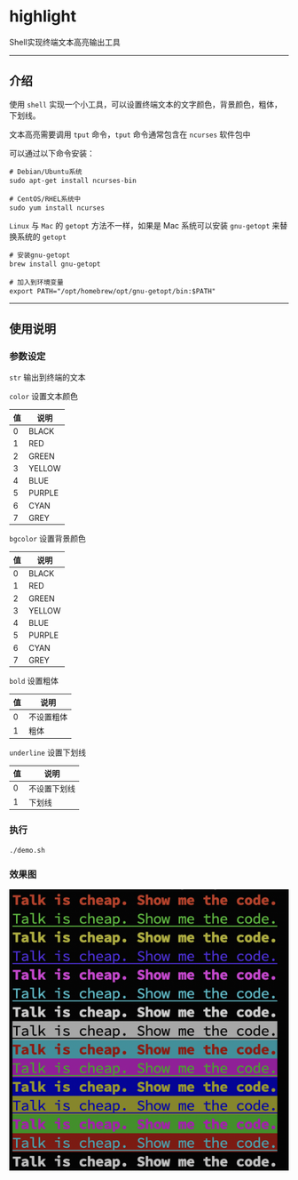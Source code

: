 # highlight

Shell实现终端文本高亮输出工具

---

## 介绍

使用 `shell` 实现一个小工具，可以设置终端文本的文字颜色，背景颜色，粗体，下划线。

文本高亮需要调用 `tput` 命令，`tput` 命令通常包含在 `ncurses` 软件包中

可以通过以下命令安装：

```shell
# Debian/Ubuntu系统
sudo apt-get install ncurses-bin

# CentOS/RHEL系统中
sudo yum install ncurses
```

`Linux` 与 `Mac` 的 `getopt` 方法不一样，如果是 Mac 系统可以安装 `gnu-getopt` 来替换系统的 `getopt`

```shell
# 安装gnu-getopt
brew install gnu-getopt

# 加入到环境变量
export PATH="/opt/homebrew/opt/gnu-getopt/bin:$PATH"
```

---

## 使用说明

### 参数设定

`str` 输出到终端的文本

`color`  设置文本颜色

值 | 说明
--|--
0 | BLACK
1 | RED
2 | GREEN
3 | YELLOW
4 | BLUE
5 | PURPLE
6 | CYAN
7 | GREY

`bgcolor` 设置背景颜色

值 | 说明
--|--
0 | BLACK
1 | RED
2 | GREEN
3 | YELLOW
4 | BLUE
5 | PURPLE
6 | CYAN
7 | GREY

`bold` 设置粗体

值 | 说明
--|--
0 | 不设置粗体
1 | 粗体

`underline` 设置下划线

值 | 说明
--|--
0 | 不设置下划线
1 | 下划线

### 执行

```shell
./demo.sh
```

### 效果图

![效果图](https://github.com/xfdipzone/shell-tools/blob/master/highlight/demo.png)
